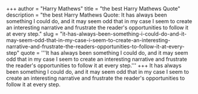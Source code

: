 +++
author = "Harry Mathews"
title = "the best Harry Mathews Quote"
description = "the best Harry Mathews Quote: It has always been something I could do, and it may seem odd that in my case I seem to create an interesting narrative and frustrate the reader's opportunities to follow it at every step."
slug = "it-has-always-been-something-i-could-do-and-it-may-seem-odd-that-in-my-case-i-seem-to-create-an-interesting-narrative-and-frustrate-the-readers-opportunities-to-follow-it-at-every-step"
quote = '''It has always been something I could do, and it may seem odd that in my case I seem to create an interesting narrative and frustrate the reader's opportunities to follow it at every step.'''
+++
It has always been something I could do, and it may seem odd that in my case I seem to create an interesting narrative and frustrate the reader's opportunities to follow it at every step.
